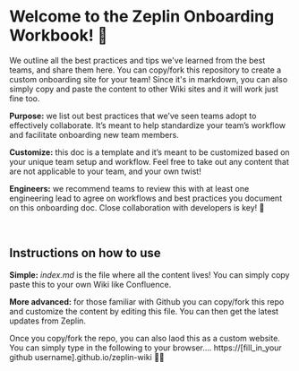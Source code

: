 # Welcome to the Zeplin Onboarding Workbook! 🎉
We outline all the best practices and tips we've learned from the best teams, and share them here. You can copy/fork this repository to create a custom onboarding site for your team! Since it's in markdown, you can also simply copy and paste the content to other Wiki sites and it will work just fine too.


**Purpose:** we list out best practices that we’ve seen teams adopt to effectively collaborate. It’s meant to help standardize your team’s workflow and facilitate onboarding new team members.

**Customize:** this doc is a template and it’s meant to be customized based on your unique team setup and workflow. Feel free to take out any content that are not applicable to your team, and your own twist!

**Engineers:** we recommend teams to review this with at least one engineering lead to agree on workflows and best practices you document on this onboarding doc. Close collaboration with developers is key! 🔑

<br>

## Instructions on how to use
**Simple:** *index.md* is the file where all the content lives! You can simply copy paste this to your own Wiki like Confluence. 

**More advanced:** for those familiar with Github you can copy/fork this repo and customize the content by editing this file. You can then get the latest updates from Zeplin.

Once you copy/fork the repo, you can also laod this as a custom website. You can simply type in the following to your browser.... https://[fill_in_your github username].github.io/zeplin-wiki 🧙‍♂️

